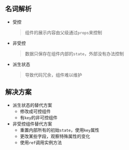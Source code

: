 ## 名词解析

- 受控
  > 组件的展示内容由父级通过`props`来控制
- 非受控
  > 数据只保存在组件内部的`state`，外部没有办法控制
- 派生状态
  > 导致代码冗余，组件难以维护

## 解决方案

- 派生状态的替代方案
  - 修改成可控组件
  - 有`key`的非可控组件
- 非受控组件替代方案
  - 重置内部所有的初始`state`，使用`key`属性
  - 更改某些字段，观察特殊属性的变化
  - 使用`ref`调用实例方法
